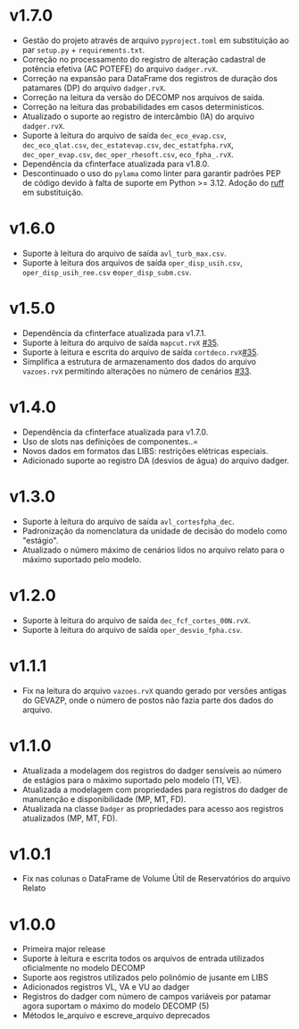 # v1.7.0

- Gestão do projeto através de arquivo `pyproject.toml` em substituição ao par `setup.py` + `requirements.txt`.
- Correção no processamento do registro de alteração cadastral de potência efetiva (AC POTEFE) do arquivo `dadger.rvX`.
- Correção na expansão para DataFrame dos registros de duração dos patamares (DP) do arquivo `dadger.rvX`.
- Correção na leitura da versão do DECOMP nos arquivos de saída.
- Correção na leitura das probabilidades em casos deterministicos.
- Atualizado o suporte ao registro de intercâmbio (IA) do arquivo `dadger.rvX`.
- Suporte à leitura do arquivo de saída `dec_eco_evap.csv`, `dec_eco_qlat.csv`, `dec_estatevap.csv`, `dec_estatfpha.rvX`, `dec_oper_evap.csv`, `dec_oper_rhesoft.csv`, `eco_fpha_.rvX`.
- Dependência da cfinterface atualizada para v1.8.0.
- Descontinuado o uso do `pylama` como linter para garantir padrões PEP de código devido à falta de suporte em Python >= 3.12. Adoção do [ruff](https://github.com/astral-sh/ruff) em substituição.

# v1.6.0

- Suporte à leitura do arquivo de saída `avl_turb_max.csv`.
- Suporte à leitura dos arquivos de saída `oper_disp_usih.csv`, `oper_disp_usih_ree.csv` e`oper_disp_subm.csv`.

# v1.5.0

- Dependência da cfinterface atualizada para v1.7.1.
- Suporte à leitura do arquivo de saída `mapcut.rvX` [#35](https://github.com/rjmalves/idecomp/issues/35).
- Suporte à leitura e escrita do arquivo de saída `cortdeco.rvX`[#35](https://github.com/rjmalves/idecomp/issues/35).
- Simplifica a estrutura de armazenamento dos dados do arquivo `vazoes.rvX` permitindo alterações no número de cenários [#33](https://github.com/rjmalves/idecomp/issues/33).

# v1.4.0

- Dependência da cfinterface atualizada para v1.7.0.
- Uso de slots nas definições de componentes..=
- Novos dados em formatos das LIBS: restrições elétricas especiais.
- Adicionado suporte ao registro DA (desvios de água) do arquivo dadger.

# v1.3.0

- Suporte à leitura do arquivo de saída `avl_cortesfpha_dec`.
- Padronização da nomenclatura da unidade de decisão do modelo como "estágio".
- Atualizado o número máximo de cenários lidos no arquivo relato para o máximo suportado pelo modelo.

# v1.2.0

- Suporte à leitura do arquivo de saída `dec_fcf_cortes_00N.rvX`.
- Suporte à leitura do arquivo de saída `oper_desvio_fpha.csv`.

# v1.1.1

- Fix na leitura do arquivo `vazoes.rvX` quando gerado por versões antigas do GEVAZP, onde o número de postos não fazia parte dos dados do arquivo.

# v1.1.0

- Atualizada a modelagem dos registros do dadger sensíveis ao número de estágios para o máximo suportado pelo modelo (TI, VE).
- Atualizada a modelagem com propriedades para registros do dadger de manutenção e disponibilidade (MP, MT, FD).
- Atualizada na classe `Dadger` as propriedades para acesso aos registros atualizados (MP, MT, FD).

# v1.0.1

- Fix nas colunas o DataFrame de Volume Útil de Reservatórios do arquivo Relato

# v1.0.0

- Primeira major release
- Suporte à leitura e escrita todos os arquivos de entrada utilizados oficialmente no modelo DECOMP
- Suporte aos registros utilizados pelo polinômio de jusante em LIBS
- Adicionados registros VL, VA e VU ao dadger
- Registros do dadger com número de campos variáveis por patamar agora suportam o máximo do modelo DECOMP (5)
- Métodos le_arquivo e escreve_arquivo deprecados
